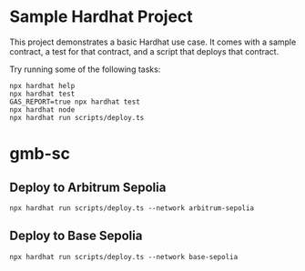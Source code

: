 # Sample Hardhat Project

This project demonstrates a basic Hardhat use case. It comes with a sample contract, a test for that contract, and a script that deploys that contract.

Try running some of the following tasks:

```shell
npx hardhat help
npx hardhat test
GAS_REPORT=true npx hardhat test
npx hardhat node
npx hardhat run scripts/deploy.ts
```
# gmb-sc


## Deploy to Arbitrum Sepolia
```
npx hardhat run scripts/deploy.ts --network arbitrum-sepolia
```


## Deploy to Base Sepolia
```
npx hardhat run scripts/deploy.ts --network base-sepolia
```